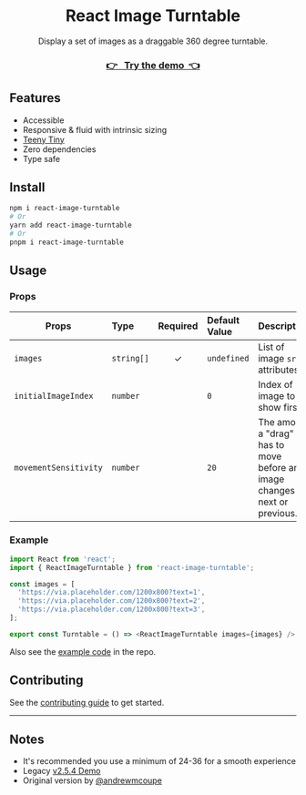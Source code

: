 <div align="center">

# React Image Turntable

Display a set of images as a draggable 360 degree turntable.

### [👉 &nbsp; Try the demo &nbsp;👈](https://githubbox.com/nerdyman/react-image-turntable/tree/main/example)

</div>

## Features

- Accessible
- Responsive & fluid with intrinsic sizing
- [Teeny Tiny](https://bundlephobia.com/result?p=react-image-turntable)
- Zero dependencies
- Type safe

## Install

```sh
npm i react-image-turntable
# Or
yarn add react-image-turntable
# Or
pnpm i react-image-turntable
```

## Usage

### Props

| Props                 | Type       | Required | Default Value | Description                                                                  |
| --------------------- | :--------- | :------: | :------------ | :--------------------------------------------------------------------------- |
| `images`              | `string[]` |    ✓     | `undefined`   | List of image `src` attributes.                                              |
| `initialImageIndex`   | `number`   |          | `0`           | Index of image to show first.                                                |
| `movementSensitivity` | `number`   |          | `20`          | The amount a "drag" has to move before an image changes to next or previous. |

### Example

```ts
import React from 'react';
import { ReactImageTurntable } from 'react-image-turntable';

const images = [
  'https://via.placeholder.com/1200x800?text=1',
  'https://via.placeholder.com/1200x800?text=2',
  'https://via.placeholder.com/1200x800?text=3',
];

export const Turntable = () => <ReactImageTurntable images={images} />;
```

Also see the [example code](./example) in the repo.

## Contributing

See the [contributing guide](./CONTRIBUTING.md) to get started.

---

## Notes

- It's recommended you use a minimum of 24-36 for a smooth experience
- Legacy [v2.5.4 Demo](https://codesandbox.io/s/react-image-turntable-riy93)
- Original version by [@andrewmcoupe](https://github.com/andrewmcoupe)
